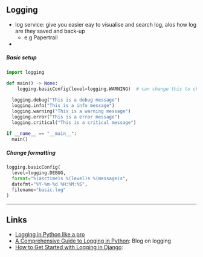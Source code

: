 ## Logging

- log service: give you easier eay to visualise and search log, alos how  log are they saved and back-up 
  - e.g Papertrail
- 

##### Basic setup

```python
import logging

def main() -> None:
	logging.basicConfig(level=logging.WARNING)  # can change this to change which level shows
  
  logging.debug("This is a debug message")
  logging.info("This is a info message")
  logging.warning("This is a warning message")
  logging.error("This is a error message")
  logging.critical("This is a critical message")

if __name__ == "__main__":
  main()
```

##### Change formatting

```python
logging.basicConfig(
  level=logging.DEBUG,
  format="%(asctime)s %(level)s %(message)s",
  datefmt="%Y-%m-%d %H:%M:%S",
  filename="basic.log"
)
```

---

## Links

- [Logging in Python like a pro](https://guicommits.com/how-to-log-in-python-like-a-pro/)
- [A Comprehensive Guide to Logging in Python](https://betterstack.com/community/guides/logging/how-to-start-logging-with-python/): Blog on logging
- [How to Get Started with Logging in Django](https://betterstack.com/community/guides/logging/how-to-start-logging-with-django/): 
